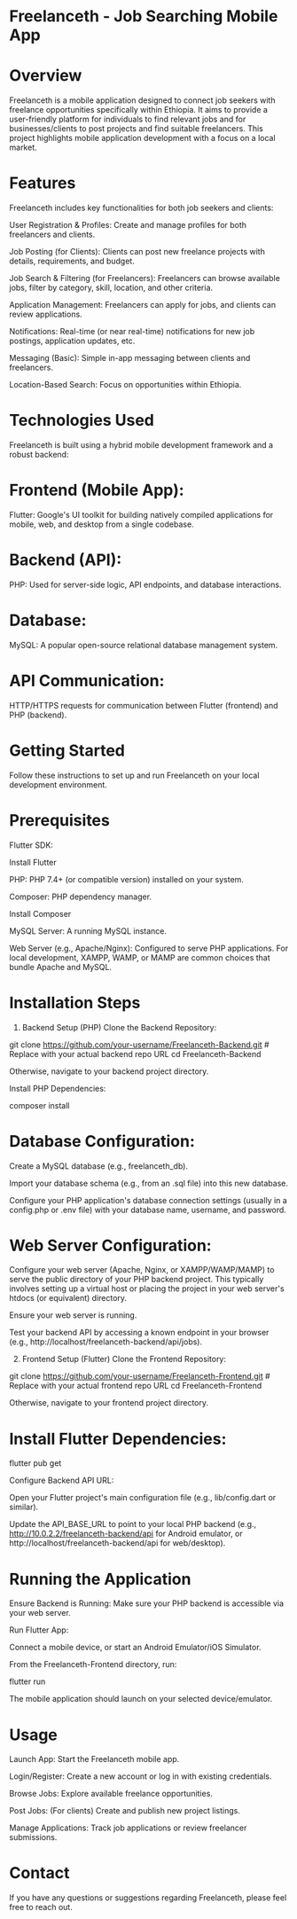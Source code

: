 # Freelanceth - Job Searching Mobile App
# Overview
Freelanceth is a mobile application designed to connect job seekers with freelance opportunities specifically within Ethiopia. It aims to provide a user-friendly platform for individuals to find relevant jobs and for businesses/clients to post projects and find suitable freelancers. This project highlights mobile application development with a focus on a local market.

# Features
Freelanceth includes key functionalities for both job seekers and clients:

User Registration & Profiles: Create and manage profiles for both freelancers and clients.

Job Posting (for Clients): Clients can post new freelance projects with details, requirements, and budget.

Job Search & Filtering (for Freelancers): Freelancers can browse available jobs, filter by category, skill, location, and other criteria.

Application Management: Freelancers can apply for jobs, and clients can review applications.

Notifications: Real-time (or near real-time) notifications for new job postings, application updates, etc.

Messaging (Basic): Simple in-app messaging between clients and freelancers.

Location-Based Search: Focus on opportunities within Ethiopia.

# Technologies Used
Freelanceth is built using a hybrid mobile development framework and a robust backend:

# Frontend (Mobile App):

Flutter: Google's UI toolkit for building natively compiled applications for mobile, web, and desktop from a single codebase.

# Backend (API):

PHP: Used for server-side logic, API endpoints, and database interactions.

# Database:

MySQL: A popular open-source relational database management system.

# API Communication:

HTTP/HTTPS requests for communication between Flutter (frontend) and PHP (backend).

# Getting Started
Follow these instructions to set up and run Freelanceth on your local development environment.

# Prerequisites
Flutter SDK:

Install Flutter

PHP: PHP 7.4+ (or compatible version) installed on your system.

Composer: PHP dependency manager.

Install Composer

MySQL Server: A running MySQL instance.

Web Server (e.g., Apache/Nginx): Configured to serve PHP applications. For local development, XAMPP, WAMP, or MAMP are common choices that bundle Apache and MySQL.

# Installation Steps
1. Backend Setup (PHP)
Clone the Backend Repository:

git clone https://github.com/your-username/Freelanceth-Backend.git # Replace with your actual backend repo URL
cd Freelanceth-Backend

Otherwise, navigate to your backend project directory.

Install PHP Dependencies:

composer install

# Database Configuration:

Create a MySQL database (e.g., freelanceth_db).

Import your database schema (e.g., from an .sql file) into this new database.

Configure your PHP application's database connection settings (usually in a config.php or .env file) with your database name, username, and password.

# Web Server Configuration:

Configure your web server (Apache, Nginx, or XAMPP/WAMP/MAMP) to serve the public directory of your PHP backend project. This typically involves setting up a virtual host or placing the project in your web server's htdocs (or equivalent) directory.

Ensure your web server is running.

Test your backend API by accessing a known endpoint in your browser (e.g., http://localhost/freelanceth-backend/api/jobs).

2. Frontend Setup (Flutter)
Clone the Frontend Repository:

git clone https://github.com/your-username/Freelanceth-Frontend.git # Replace with your actual frontend repo URL
cd Freelanceth-Frontend

Otherwise, navigate to your frontend project directory.

# Install Flutter Dependencies:

flutter pub get

Configure Backend API URL:

Open your Flutter project's main configuration file (e.g., lib/config.dart or similar).

Update the API_BASE_URL to point to your local PHP backend (e.g., http://10.0.2.2/freelanceth-backend/api for Android emulator, or http://localhost/freelanceth-backend/api for web/desktop).

# Running the Application
Ensure Backend is Running: Make sure your PHP backend is accessible via your web server.

Run Flutter App:

Connect a mobile device, or start an Android Emulator/iOS Simulator.

From the Freelanceth-Frontend directory, run:

flutter run

The mobile application should launch on your selected device/emulator.


# Usage
Launch App: Start the Freelanceth mobile app.

Login/Register: Create a new account or log in with existing credentials.

Browse Jobs: Explore available freelance opportunities.

Post Jobs: (For clients) Create and publish new project listings.

Manage Applications: Track job applications or review freelancer submissions.


# Contact
If you have any questions or suggestions regarding Freelanceth, please feel free to reach out.
